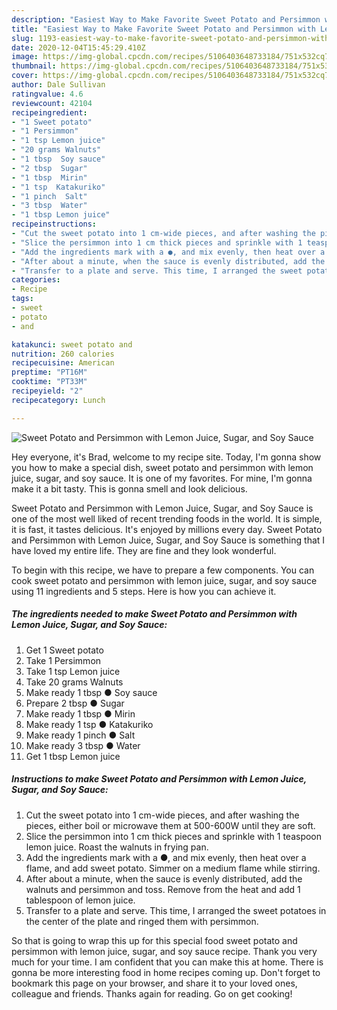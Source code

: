 ```yaml
---
description: "Easiest Way to Make Favorite Sweet Potato and Persimmon with Lemon Juice, Sugar, and Soy Sauce"
title: "Easiest Way to Make Favorite Sweet Potato and Persimmon with Lemon Juice, Sugar, and Soy Sauce"
slug: 1193-easiest-way-to-make-favorite-sweet-potato-and-persimmon-with-lemon-juice-sugar-and-soy-sauce
date: 2020-12-04T15:45:29.410Z
image: https://img-global.cpcdn.com/recipes/5106403648733184/751x532cq70/sweet-potato-and-persimmon-with-lemon-juice-sugar-and-soy-sauce-recipe-main-photo.jpg
thumbnail: https://img-global.cpcdn.com/recipes/5106403648733184/751x532cq70/sweet-potato-and-persimmon-with-lemon-juice-sugar-and-soy-sauce-recipe-main-photo.jpg
cover: https://img-global.cpcdn.com/recipes/5106403648733184/751x532cq70/sweet-potato-and-persimmon-with-lemon-juice-sugar-and-soy-sauce-recipe-main-photo.jpg
author: Dale Sullivan
ratingvalue: 4.6
reviewcount: 42104
recipeingredient:
- "1 Sweet potato"
- "1 Persimmon"
- "1 tsp Lemon juice"
- "20 grams Walnuts"
- "1 tbsp  Soy sauce"
- "2 tbsp  Sugar"
- "1 tbsp  Mirin"
- "1 tsp  Katakuriko"
- "1 pinch  Salt"
- "3 tbsp  Water"
- "1 tbsp Lemon juice"
recipeinstructions:
- "Cut the sweet potato into 1 cm-wide pieces, and after washing the pieces, either boil or microwave them at 500-600W until they are soft."
- "Slice the persimmon into 1 cm thick pieces and sprinkle with 1 teaspoon lemon juice. Roast the walnuts in frying pan."
- "Add the ingredients mark with a ●, and mix evenly, then heat over a flame, and add sweet potato. Simmer on a medium flame while stirring."
- "After about a minute, when the sauce is evenly distributed, add the walnuts and persimmon and toss. Remove from the heat and add 1 tablespoon of lemon juice."
- "Transfer to a plate and serve. This time, I arranged the sweet potatoes in the center of the plate and ringed them with persimmon."
categories:
- Recipe
tags:
- sweet
- potato
- and

katakunci: sweet potato and 
nutrition: 260 calories
recipecuisine: American
preptime: "PT16M"
cooktime: "PT33M"
recipeyield: "2"
recipecategory: Lunch

---
```



![Sweet Potato and Persimmon with Lemon Juice, Sugar, and Soy Sauce](https://img-global.cpcdn.com/recipes/5106403648733184/751x532cq70/sweet-potato-and-persimmon-with-lemon-juice-sugar-and-soy-sauce-recipe-main-photo.jpg)

Hey everyone, it's Brad, welcome to my recipe site. Today, I'm gonna show you how to make a special dish, sweet potato and persimmon with lemon juice, sugar, and soy sauce. It is one of my favorites. For mine, I'm gonna make it a bit tasty. This is gonna smell and look delicious.

Sweet Potato and Persimmon with Lemon Juice, Sugar, and Soy Sauce is one of the most well liked of recent trending foods in the world. It is simple, it is fast, it tastes delicious. It's enjoyed by millions every day. Sweet Potato and Persimmon with Lemon Juice, Sugar, and Soy Sauce is something that I have loved my entire life. They are fine and they look wonderful.




To begin with this recipe, we have to prepare a few components. You can cook sweet potato and persimmon with lemon juice, sugar, and soy sauce using 11 ingredients and 5 steps. Here is how you can achieve it.

<!--inarticleads1-->

##### The ingredients needed to make Sweet Potato and Persimmon with Lemon Juice, Sugar, and Soy Sauce:

1. Get 1 Sweet potato
1. Take 1 Persimmon
1. Take 1 tsp Lemon juice
1. Take 20 grams Walnuts
1. Make ready 1 tbsp ● Soy sauce
1. Prepare 2 tbsp ● Sugar
1. Make ready 1 tbsp ● Mirin
1. Make ready 1 tsp ● Katakuriko
1. Make ready 1 pinch ● Salt
1. Make ready 3 tbsp ● Water
1. Get 1 tbsp Lemon juice




<!--inarticleads2-->

##### Instructions to make Sweet Potato and Persimmon with Lemon Juice, Sugar, and Soy Sauce:

1. Cut the sweet potato into 1 cm-wide pieces, and after washing the pieces, either boil or microwave them at 500-600W until they are soft.
1. Slice the persimmon into 1 cm thick pieces and sprinkle with 1 teaspoon lemon juice. Roast the walnuts in frying pan.
1. Add the ingredients mark with a ●, and mix evenly, then heat over a flame, and add sweet potato. Simmer on a medium flame while stirring.
1. After about a minute, when the sauce is evenly distributed, add the walnuts and persimmon and toss. Remove from the heat and add 1 tablespoon of lemon juice.
1. Transfer to a plate and serve. This time, I arranged the sweet potatoes in the center of the plate and ringed them with persimmon.




So that is going to wrap this up for this special food sweet potato and persimmon with lemon juice, sugar, and soy sauce recipe. Thank you very much for your time. I am confident that you can make this at home. There is gonna be more interesting food in home recipes coming up. Don't forget to bookmark this page on your browser, and share it to your loved ones, colleague and friends. Thanks again for reading. Go on get cooking!
